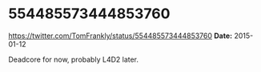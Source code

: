 # 554485573444853760
https://twitter.com/TomFrankly/status/554485573444853760
**Date:** 2015-01-12

Deadcore for now, probably L4D2 later.
